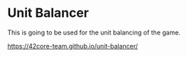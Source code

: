 # Unit Balancer

This is going to be used for the unit balancing of the game.

https://42core-team.github.io/unit-balancer/

